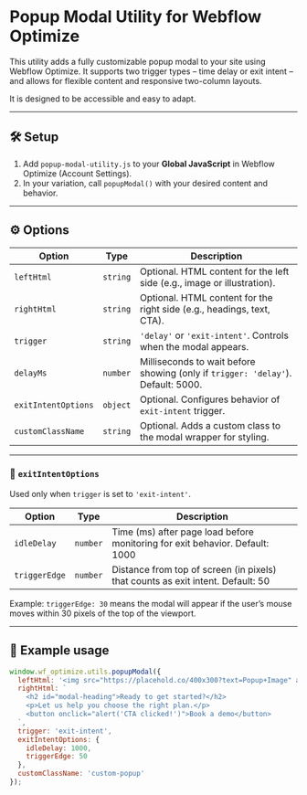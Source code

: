 # Popup Modal Utility for Webflow Optimize

This utility adds a fully customizable popup modal to your site using Webflow Optimize. It supports two trigger types – time delay or exit intent – and allows for flexible content and responsive two-column layouts.

It is designed to be accessible and easy to adapt.

---

## 🛠 Setup

1. Add `popup-modal-utility.js` to your **Global JavaScript** in Webflow Optimize (Account Settings).
2. In your variation, call `popupModal()` with your desired content and behavior.

---

## ⚙️ Options

| Option                | Type     | Description                                                                 |
|------------------------|----------|-----------------------------------------------------------------------------|
| `leftHtml`             | `string` | Optional. HTML content for the left side (e.g., image or illustration).     |
| `rightHtml`            | `string` | Optional. HTML content for the right side (e.g., headings, text, CTA).      |
| `trigger`              | `string` | `'delay'` or `'exit-intent'`. Controls when the modal appears.              |
| `delayMs`              | `number` | Milliseconds to wait before showing (only if `trigger: 'delay'`). Default: 5000. |
| `exitIntentOptions`    | `object` | Optional. Configures behavior of `exit-intent` trigger.                     |
| `customClassName`      | `string` | Optional. Adds a custom class to the modal wrapper for styling.             |

---

### 🧠 `exitIntentOptions`

Used only when `trigger` is set to `'exit-intent'`.

| Option         | Type     | Description                                                                 |
|----------------|----------|-----------------------------------------------------------------------------|
| `idleDelay`    | `number` | Time (ms) after page load before monitoring for exit behavior. Default: 1000 |
| `triggerEdge`  | `number` | Distance from top of screen (in pixels) that counts as exit intent. Default: 50 |

Example: `triggerEdge: 30` means the modal will appear if the user’s mouse moves within 30 pixels of the top of the viewport.

---

## 🧪 Example usage

```js
window.wf_optimize.utils.popupModal({
  leftHtml: '<img src="https://placehold.co/400x300?text=Popup+Image" alt="Product screenshot" />',
  rightHtml: `
    <h2 id="modal-heading">Ready to get started?</h2>
    <p>Let us help you choose the right plan.</p>
    <button onclick="alert('CTA clicked!')">Book a demo</button>
  `,
  trigger: 'exit-intent',
  exitIntentOptions: {
    idleDelay: 1000,
    triggerEdge: 50
  },
  customClassName: 'custom-popup'
});
